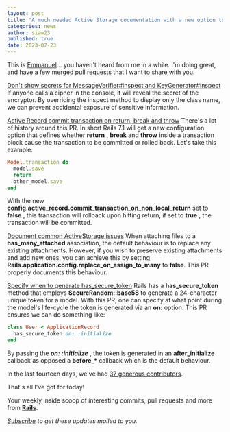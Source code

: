 ```yaml
---
layout: post
title: "A much needed Active Storage documentation with a new option to trigger has_secure_token "
categories: news
author: siaw23
published: true
date: 2023-07-23
---
```


This is [Emmanuel](https://hayford.dev/)... you haven't heard from me in a while. I'm doing great, and have a few merged pull requests that I want to share with you.

[Don't show secrets for MessageVerifier#inspect and KeyGenerator#inspect](https://github.com/rails/rails/pull/48680)
If anyone calls a cipher in the console, it will reveal the secret of the encryptor. By overriding the inspect method to display only the class name, we can prevent accidental exposure of sensitive information.

[Active Record commit transaction on return, break and throw](https://github.com/rails/rails/pull/48600)
There's a lot of history around this PR. In short Rails 7.1 will get a new configuration option that defines whether **return** , **break** and **throw** inside a transaction block cause the transaction to be committed or rolled back. Let's take this example:

```ruby
Model.transaction do
  model.save
  return
  other_model.save
end
```

With the new **config.active\_record.commit\_transaction\_on\_non\_local\_return** set to **false** , this transaction will rollback upon hitting return, if set to **true** , the transaction will be committed.

[Document common ActiveStorage issues](https://github.com/rails/rails/pull/48722)
When attaching files to a **has\_many\_attached** association, the default behaviour is to replace any existing attachments. However, if you wish to preserve existing attachments and add new ones, you can achieve this by setting **Rails.application.config.replace\_on\_assign\_to\_many** to **false**. This PR properly documents this behaviour.


[Specify when to generate has\_secure\_token](https://github.com/rails/rails/pull/47420)
Rails has a **has\_secure\_token** method that employs **SecureRandom::base58** to generate a 24-character unique token for a model. With this PR, one can specify at what point during the model's life-cycle the token is generated via an **on:** option. This PR ensures we can do something like:

```ruby
class User < ApplicationRecord
  has_secure_token on: :initialize
end
```

By passing the **_on: :initialize_** , the token is generated in an **after\_initialize** callback as opposed a **before\_\*** callback which is the default behaviour.

In the last fourteen days, we've had [37 generous contributors](https://contributors.rubyonrails.org/contributors/in-time-window/20230707-20230721).

That's all I've got for today!




Your weekly inside scoop of interesting commits, pull requests and more from [**Rails**](https://github.com/rails/rails).

<p><i><a href="https://world.hey.com/this.week.in.rails">Subscribe</a> to get these updates mailed to you.</i></p>
